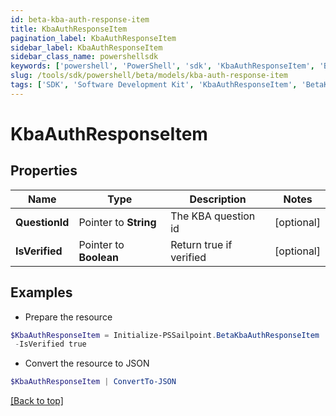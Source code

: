 ```yaml
---
id: beta-kba-auth-response-item
title: KbaAuthResponseItem
pagination_label: KbaAuthResponseItem
sidebar_label: KbaAuthResponseItem
sidebar_class_name: powershellsdk
keywords: ['powershell', 'PowerShell', 'sdk', 'KbaAuthResponseItem', 'BetaKbaAuthResponseItem'] 
slug: /tools/sdk/powershell/beta/models/kba-auth-response-item
tags: ['SDK', 'Software Development Kit', 'KbaAuthResponseItem', 'BetaKbaAuthResponseItem']
---
```



# KbaAuthResponseItem

## Properties

Name | Type | Description | Notes
------------ | ------------- | ------------- | -------------
**QuestionId** |  Pointer to **String** | The KBA question id | [optional] 
**IsVerified** |  Pointer to **Boolean** | Return true if verified | [optional] 

## Examples

- Prepare the resource
```powershell
$KbaAuthResponseItem = Initialize-PSSailpoint.BetaKbaAuthResponseItem  -QuestionId 089899f13a8f4da7824996191587bab9 `
 -IsVerified true
```

- Convert the resource to JSON
```powershell
$KbaAuthResponseItem | ConvertTo-JSON
```


[[Back to top]](#) 

